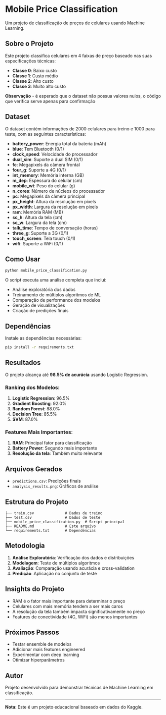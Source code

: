 # Mobile Price Classification

Um projeto de classificação de preços de celulares usando Machine Learning.

## Sobre o Projeto

Este projeto classifica celulares em 4 faixas de preço baseado nas suas especificações técnicas:
- **Classe 0**: Baixo custo
- **Classe 1**: Custo médio  
- **Classe 2**: Alto custo
- **Classe 3**: Muito alto custo

**Observação** - é esperado que o dataset não possua valores nulos, o código que verifica serve apenas para confirmação

## Dataset

O dataset contém informações de 2000 celulares para treino e 1000 para teste, com as seguintes características:
- **battery_power**: Energia total da bateria (mAh)
- **blue**: Tem Bluetooth (0/1)
- **clock_speed**: Velocidade do processador
- **dual_sim**: Suporte a dual SIM (0/1)
- **fc**: Megapixels da câmera frontal
- **four_g**: Suporte a 4G (0/1)
- **int_memory**: Memória interna (GB)
- **m_dep**: Espessura do celular (cm)
- **mobile_wt**: Peso do celular (g)
- **n_cores**: Número de núcleos do processador
- **pc**: Megapixels da câmera principal
- **px_height**: Altura da resolução em pixels
- **px_width**: Largura da resolução em pixels
- **ram**: Memória RAM (MB)
- **sc_h**: Altura da tela (cm)
- **sc_w**: Largura da tela (cm)
- **talk_time**: Tempo de conversação (horas)
- **three_g**: Suporte a 3G (0/1)
- **touch_screen**: Tela touch (0/1)
- **wifi**: Suporte a WiFi (0/1)

## Como Usar

```bash
python mobile_price_classification.py
```

O script executa uma análise completa que inclui:
- Análise exploratória dos dados
- Treinamento de múltiplos algoritmos de ML
- Comparação de performance dos modelos
- Geração de visualizações
- Criação de predições finais

## Dependências

Instale as dependências necessárias:

```bash
pip install -r requirements.txt
```

## Resultados

O projeto alcança até **96.5% de acurácia** usando Logistic Regression.

### Ranking dos Modelos:
1. **Logistic Regression**: 96.5%
2. **Gradient Boosting**: 92.0%
3. **Random Forest**: 88.0%
4. **Decision Tree**: 85.5%
5. **SVM**: 87.0%

### Features Mais Importantes:
1. **RAM**: Principal fator para classificação
2. **Battery Power**: Segundo mais importante
3. **Resolução da tela**: Também muito relevante

## Arquivos Gerados

- `predictions.csv`: Predições finais
- `analysis_results.png`: Gráficos de análise

## Estrutura do Projeto

```
├── train.csv              # Dados de treino
├── test.csv               # Dados de teste
├── mobile_price_classification.py  # Script principal
├── README.md              # Este arquivo
└── requirements.txt       # Dependências
```

## Metodologia

1. **Análise Exploratória**: Verificação dos dados e distribuições
2. **Modelagem**: Teste de múltiplos algoritmos
3. **Avaliação**: Comparação usando acurácia e cross-validation
4. **Predição**: Aplicação no conjunto de teste

## Insights do Projeto

- RAM é o fator mais importante para determinar o preço
- Celulares com mais memória tendem a ser mais caros
- A resolução da tela também impacta significativamente no preço
- Features de conectividade (4G, WiFi) são menos importantes

## Próximos Passos

- Testar ensemble de modelos
- Adicionar mais features engineered
- Experimentar com deep learning
- Otimizar hiperparâmetros

## Autor

Projeto desenvolvido para demonstrar técnicas de Machine Learning em classificação.

---

**Nota**: Este é um projeto educacional baseado em dados do Kaggle. 
